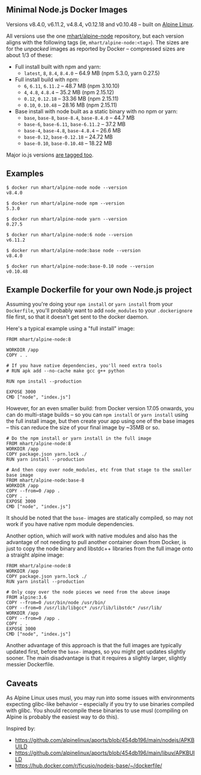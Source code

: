 Minimal Node.js Docker Images
-----------------------------

Versions v8.4.0, v6.11.2, v4.8.4, v0.12.18 and v0.10.48 –
built on [Alpine Linux](https://alpinelinux.org/).

All versions use the one [mhart/alpine-node](https://hub.docker.com/r/mhart/alpine-node/) repository,
but each version aligns with the following tags (ie, `mhart/alpine-node:<tag>`). The sizes are for the
*unpacked* images as reported by Docker – compressed sizes are about 1/3 of these:

- Full install built with npm and yarn:
  - `latest`, `8`, `8.4`, `8.4.0` – 64.9 MB (npm 5.3.0, yarn 0.27.5)
- Full install build with npm:
  - `6`, `6.11`, `6.11.2` – 48.7 MB (npm 3.10.10)
  - `4`, `4.8`, `4.8.4` – 35.2 MB (npm 2.15.12)
  - `0.12`, `0.12.18` – 33.36 MB (npm 2.15.11)
  - `0.10`, `0.10.48` – 28.16 MB (npm 2.15.11)
- Base install with node built as a static binary with no npm or yarn:
  - `base`, `base-8`, `base-8.4`, `base-8.4.0` – 44.7 MB
  - `base-6`, `base-6.11`, `base-6.11.2` – 37.2 MB
  - `base-4`, `base-4.8`, `base-4.8.4` – 26.6 MB
  - `base-0.12`, `base-0.12.18` – 24.72 MB
  - `base-0.10`, `base-0.10.48` – 18.22 MB

Major io.js versions [are tagged too](https://hub.docker.com/r/mhart/alpine-node/tags/).

Examples
--------

    $ docker run mhart/alpine-node node --version
    v8.4.0

    $ docker run mhart/alpine-node npm --version
    5.3.0

    $ docker run mhart/alpine-node yarn --version
    0.27.5

    $ docker run mhart/alpine-node:6 node --version
    v6.11.2

    $ docker run mhart/alpine-node:base node --version
    v8.4.0

    $ docker run mhart/alpine-node:base-0.10 node --version
    v0.10.48

Example Dockerfile for your own Node.js project
-----------------------------------------------

Assuming you're doing your `npm install` or `yarn install` from your
`Dockerfile`, you'll probably want to add `node_modules` to your
`.dockerignore` file first, so that it doesn't get sent to the docker daemon.

Here's a typical example using a "full install" image:

    FROM mhart/alpine-node:8

    WORKDIR /app
    COPY . .

    # If you have native dependencies, you'll need extra tools
    # RUN apk add --no-cache make gcc g++ python

    RUN npm install --production

    EXPOSE 3000
    CMD ["node", "index.js"]

However, for an even smaller build: from Docker version 17.05 onwards, you can
do multi-stage builds – so you can `npm install` or `yarn install` using the
full install image, but then create your app using one of the base images –
this can reduce the size of your final image by ~35MB or so.

    # Do the npm install or yarn install in the full image
    FROM mhart/alpine-node:8
    WORKDIR /app
    COPY package.json yarn.lock ./
    RUN yarn install --production

    # And then copy over node_modules, etc from that stage to the smaller base image
    FROM mhart/alpine-node:base-8
    WORKDIR /app
    COPY --from=0 /app .
    COPY . .
    EXPOSE 3000
    CMD ["node", "index.js"]

It should be noted that the `base-` images are statically compiled, so may not
work if you have native npm module dependencies.

Another option, which *will* work with native modules and also has the advantage
of not needing to pull another container down from Docker, is just to copy the
node binary and libstdc++ libraries from the full image onto a straight alpine
image:

    FROM mhart/alpine-node:8
    WORKDIR /app
    COPY package.json yarn.lock ./
    RUN yarn install --production

    # Only copy over the node pieces we need from the above image
    FROM alpine:3.6
    COPY --from=0 /usr/bin/node /usr/bin/
    COPY --from=0 /usr/lib/libgcc* /usr/lib/libstdc* /usr/lib/
    WORKDIR /app
    COPY --from=0 /app .
    COPY . .
    EXPOSE 3000
    CMD ["node", "index.js"]

Another advantage of this approach is that the full images are typically
updated first, before the `base-` images, so you might get updates slightly
sooner. The main disadvantage is that it requires a slightly larger, slightly
messier Dockerfile.

Caveats
-------

As Alpine Linux uses musl, you may run into some issues with environments
expecting glibc-like behavior – especially if you try to use binaries compiled
with glibc. You should recompile these binaries to use musl (compiling on
Alpine is probably the easiest way to do this).

Inspired by:

- https://github.com/alpinelinux/aports/blob/454db196/main/nodejs/APKBUILD
- https://github.com/alpinelinux/aports/blob/454db196/main/libuv/APKBUILD
- https://hub.docker.com/r/ficusio/nodejs-base/~/dockerfile/
